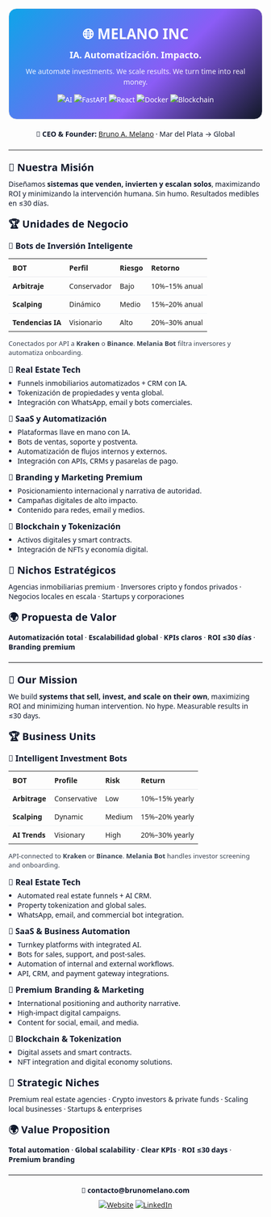 <!-- README Profile — MELANO INC (Bilingual) -->
<div align="center" style="font-family:system-ui,-apple-system,Segoe UI,Roboto,Ubuntu,'Helvetica Neue',Arial,sans-serif; line-height:1.5; color:#0f172a;">

  <!-- Header -->
  <div style="padding:28px 18px; border-radius:16px; border:1px solid #e5e7eb; background:linear-gradient(135deg,#0ea5e9 0%,#8b5cf6 60%,#111827 100%); color:#fff;">
    <h1 style="margin:0 0 8px; font-size:28px;">🌐 MELANO INC</h1>
    <p style="margin:0; font-size:18px;"><strong>IA. Automatización. Impacto.</strong></p>
    <p style="margin:8px 0 0; font-size:14px; opacity:.9;">We automate investments. We scale results. We turn time into real money.</p>

   <!-- Badges -->
<p style="margin:14px 0 0;">
  <img alt="AI" src="https://img.shields.io/badge/AI-Powered-111827?style=flat&logo=openai&logoColor=white">
  <img alt="FastAPI" src="https://img.shields.io/badge/FastAPI-Backend-059669?style=flat">
  <img alt="React" src="https://img.shields.io/badge/React-Frontend-0ea5e9?style=flat&logo=react&logoColor=white">
  <img alt="Docker" src="https://img.shields.io/badge/Docker-Ready-2563eb?style=flat&logo=docker&logoColor=white">
  <img alt="Blockchain" src="https://img.shields.io/badge/Blockchain-Tokenization-7c3aed?style=flat">
</p>
  </div>

  <!-- CEO -->
  <div style="margin:18px 0 6px; font-size:14px;">
    👤 <strong>CEO &amp; Founder:</strong>
    <a href="mailto:contacto@brunomelano.com">Bruno A. Melano</a> · Mar del Plata → Global
  </div>
</div>

<hr style="border:none; border-top:1px solid #e5e7eb; margin:20px 0;">

<!-- Spanish -->
<div style="font-family:system-ui,-apple-system,Segoe UI,Roboto,Ubuntu,'Helvetica Neue',Arial,sans-serif; color:#0f172a;">

  <h2 style="font-size:20px; margin:0 0 10px;">🎯 Nuestra Misión</h2>
  <p style="margin:0 0 14px;">
    Diseñamos <strong>sistemas que venden, invierten y escalan solos</strong>, maximizando ROI y minimizando la intervención humana.
    Sin humo. Resultados medibles en ≤30 días.
  </p>

  <h2 style="font-size:20px; margin:18px 0 10px;">🏆 Unidades de Negocio</h2>

  <h3 style="font-size:16px; margin:12px 0 6px;">🤖 Bots de Inversión Inteligente</h3>
  <table style="width:100%; border-collapse:collapse; font-size:14px;">
    <thead>
      <tr>
        <th align="left" style="border-bottom:1px solid #e5e7eb; padding:8px;">BOT</th>
        <th align="left" style="border-bottom:1px solid #e5e7eb; padding:8px;">Perfil</th>
        <th align="left" style="border-bottom:1px solid #e5e7eb; padding:8px;">Riesgo</th>
        <th align="left" style="border-bottom:1px solid #e5e7eb; padding:8px;">Retorno</th>
      </tr>
    </thead>
    <tbody>
      <tr>
        <td style="padding:8px; border-bottom:1px solid #f1f5f9;"><strong>Arbitraje</strong></td>
        <td style="padding:8px; border-bottom:1px solid #f1f5f9;">Conservador</td>
        <td style="padding:8px; border-bottom:1px solid #f1f5f9;">Bajo</td>
        <td style="padding:8px; border-bottom:1px solid #f1f5f9;">10%–15% anual</td>
      </tr>
      <tr>
        <td style="padding:8px; border-bottom:1px solid #f1f5f9;"><strong>Scalping</strong></td>
        <td style="padding:8px; border-bottom:1px solid #f1f5f9;">Dinámico</td>
        <td style="padding:8px; border-bottom:1px solid #f1f5f9;">Medio</td>
        <td style="padding:8px; border-bottom:1px solid #f1f5f9;">15%–20% anual</td>
      </tr>
      <tr>
        <td style="padding:8px;"><strong>Tendencias IA</strong></td>
        <td style="padding:8px;">Visionario</td>
        <td style="padding:8px;">Alto</td>
        <td style="padding:8px;">20%–30% anual</td>
      </tr>
    </tbody>
  </table>
  <p style="margin:8px 0 14px; font-size:13px; color:#374151;">
    Conectados por API a <strong>Kraken</strong> o <strong>Binance</strong>. <strong>Melania Bot</strong> filtra inversores y automatiza onboarding.
  </p>

  <h3 style="font-size:16px; margin:12px 0 6px;">🏡 Real Estate Tech</h3>
  <ul style="margin:0 0 12px; padding-left:18px; font-size:14px;">
    <li>Funnels inmobiliarios automatizados + CRM con IA.</li>
    <li>Tokenización de propiedades y venta global.</li>
    <li>Integración con WhatsApp, email y bots comerciales.</li>
  </ul>

  <h3 style="font-size:16px; margin:12px 0 6px;">💼 SaaS y Automatización</h3>
  <ul style="margin:0 0 12px; padding-left:18px; font-size:14px;">
    <li>Plataformas llave en mano con IA.</li>
    <li>Bots de ventas, soporte y postventa.</li>
    <li>Automatización de flujos internos y externos.</li>
    <li>Integración con APIs, CRMs y pasarelas de pago.</li>
  </ul>

  <h3 style="font-size:16px; margin:12px 0 6px;">🎨 Branding y Marketing Premium</h3>
  <ul style="margin:0 0 12px; padding-left:18px; font-size:14px;">
    <li>Posicionamiento internacional y narrativa de autoridad.</li>
    <li>Campañas digitales de alto impacto.</li>
    <li>Contenido para redes, email y medios.</li>
  </ul>

  <h3 style="font-size:16px; margin:12px 0 6px;">🔗 Blockchain y Tokenización</h3>
  <ul style="margin:0 0 12px; padding-left:18px; font-size:14px;">
    <li>Activos digitales y smart contracts.</li>
    <li>Integración de NFTs y economía digital.</li>
  </ul>

  <h2 style="font-size:20px; margin:18px 0 10px;">💼 Nichos Estratégicos</h2>
  <p style="margin:0 0 14px; font-size:14px;">
    Agencias inmobiliarias premium · Inversores cripto y fondos privados · Negocios locales en escala · Startups y corporaciones
  </p>

  <h2 style="font-size:20px; margin:18px 0 10px;">🌍 Propuesta de Valor</h2>
  <p style="margin:0 0 16px; font-size:14px;">
    <strong>Automatización total</strong> · <strong>Escalabilidad global</strong> · <strong>KPIs claros</strong> · <strong>ROI ≤30 días</strong> · <strong>Branding premium</strong>
  </p>
</div>

<hr style="border:none; border-top:1px solid #e5e7eb; margin:20px 0;">

<!-- English -->
<div style="font-family:system-ui,-apple-system,Segoe UI,Roboto,Ubuntu,'Helvetica Neue',Arial,sans-serif; color:#0f172a;">

  <h2 style="font-size:20px; margin:0 0 10px;">🎯 Our Mission</h2>
  <p style="margin:0 0 14px;">
    We build <strong>systems that sell, invest, and scale on their own</strong>, maximizing ROI and minimizing human intervention.
    No hype. Measurable results in ≤30 days.
  </p>

  <h2 style="font-size:20px; margin:18px 0 10px;">🏆 Business Units</h2>

  <h3 style="font-size:16px; margin:12px 0 6px;">🤖 Intelligent Investment Bots</h3>
  <table style="width:100%; border-collapse:collapse; font-size:14px;">
    <thead>
      <tr>
        <th align="left" style="border-bottom:1px solid #e5e7eb; padding:8px;">BOT</th>
        <th align="left" style="border-bottom:1px solid #e5e7eb; padding:8px;">Profile</th>
        <th align="left" style="border-bottom:1px solid #e5e7eb; padding:8px;">Risk</th>
        <th align="left" style="border-bottom:1px solid #e5e7eb; padding:8px;">Return</th>
      </tr>
    </thead>
    <tbody>
      <tr>
        <td style="padding:8px; border-bottom:1px solid #f1f5f9;"><strong>Arbitrage</strong></td>
        <td style="padding:8px; border-bottom:1px solid #f1f5f9;">Conservative</td>
        <td style="padding:8px; border-bottom:1px solid #f1f5f9;">Low</td>
        <td style="padding:8px; border-bottom:1px solid #f1f5f9;">10%–15% yearly</td>
      </tr>
      <tr>
        <td style="padding:8px; border-bottom:1px solid #f1f5f9;"><strong>Scalping</strong></td>
        <td style="padding:8px; border-bottom:1px solid #f1f5f9;">Dynamic</td>
        <td style="padding:8px; border-bottom:1px solid #f1f5f9;">Medium</td>
        <td style="padding:8px; border-bottom:1px solid #f1f5f9;">15%–20% yearly</td>
      </tr>
      <tr>
        <td style="padding:8px;"><strong>AI Trends</strong></td>
        <td style="padding:8px;">Visionary</td>
        <td style="padding:8px;">High</td>
        <td style="padding:8px;">20%–30% yearly</td>
      </tr>
    </tbody>
  </table>
  <p style="margin:8px 0 14px; font-size:13px; color:#374151;">
    API-connected to <strong>Kraken</strong> or <strong>Binance</strong>. <strong>Melania Bot</strong> handles investor screening and onboarding.
  </p>

  <h3 style="font-size:16px; margin:12px 0 6px;">🏡 Real Estate Tech</h3>
  <ul style="margin:0 0 12px; padding-left:18px; font-size:14px;">
    <li>Automated real estate funnels + AI CRM.</li>
    <li>Property tokenization and global sales.</li>
    <li>WhatsApp, email, and commercial bot integration.</li>
  </ul>

  <h3 style="font-size:16px; margin:12px 0 6px;">💼 SaaS &amp; Business Automation</h3>
  <ul style="margin:0 0 12px; padding-left:18px; font-size:14px;">
    <li>Turnkey platforms with integrated AI.</li>
    <li>Bots for sales, support, and post-sales.</li>
    <li>Automation of internal and external workflows.</li>
    <li>API, CRM, and payment gateway integrations.</li>
  </ul>

  <h3 style="font-size:16px; margin:12px 0 6px;">🎨 Premium Branding &amp; Marketing</h3>
  <ul style="margin:0 0 12px; padding-left:18px; font-size:14px;">
    <li>International positioning and authority narrative.</li>
    <li>High-impact digital campaigns.</li>
    <li>Content for social, email, and media.</li>
  </ul>

  <h3 style="font-size:16px; margin:12px 0 6px;">🔗 Blockchain &amp; Tokenization</h3>
  <ul style="margin:0 0 12px; padding-left:18px; font-size:14px;">
    <li>Digital assets and smart contracts.</li>
    <li>NFT integration and digital economy solutions.</li>
  </ul>

  <h2 style="font-size:20px; margin:18px 0 10px;">💼 Strategic Niches</h2>
  <p style="margin:0 0 14px; font-size:14px;">
    Premium real estate agencies · Crypto investors & private funds · Scaling local businesses · Startups & enterprises
  </p>

  <h2 style="font-size:20px; margin:18px 0 10px;">🌍 Value Proposition</h2>
  <p style="margin:0; font-size:14px;">
    <strong>Total automation</strong> · <strong>Global scalability</strong> · <strong>Clear KPIs</strong> · <strong>ROI ≤30 days</strong> · <strong>Premium branding</strong>
  </p>
</div>

<hr style="border:none; border-top:1px solid #e5e7eb; margin:20px 0;">

<!-- Contact -->
<div align="center" style="font-family:system-ui,-apple-system,Segoe UI,Roboto,Ubuntu,'Helvetica Neue',Arial,sans-serif; color:#0f172a;">
  <p style="margin:6px 0 10px; font-size:14px;">📩 <strong>contacto@brunomelano.com</strong></p>
  <a href="https://brunomelano.com"><img alt="Website" src="https://img.shields.io/badge/Website-brunomelano.com-0f172a?style=for-the-badge"></a>
  <a href="https://linkedin.com/in/brunomelano"><img alt="LinkedIn" src="https://img.shields.io/badge/LinkedIn-/in/brunomelano-0a66c2?style=for-the-badge&logo=linkedin&logoColor=white"></a>
</div>



